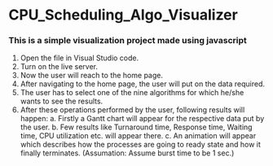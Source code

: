 # CPU_Scheduling_Algo_Visualizer
### This is a simple visualization project made using javascript 
1.	Open the file in Visual Studio code.
2.	Turn on the live server.
3.	Now the user will reach to the home page.
4.	After navigating to the home page, the user will put on the data required.
5.	The user has to select one of the nine algorithms for which he/she wants to see the results.
6.	After these operations performed by the user, following results will happen:
a.	Firstly a Gantt chart will appear for the respective data put by the user.
b.	Few results like Turnaround time, Response time, Waiting time, CPU utilization etc. will appear there.
c.	An animation will appear which describes how the processes are going to ready state and how it finally terminates.
(Assumation: Assume burst time to be 1 sec.)




